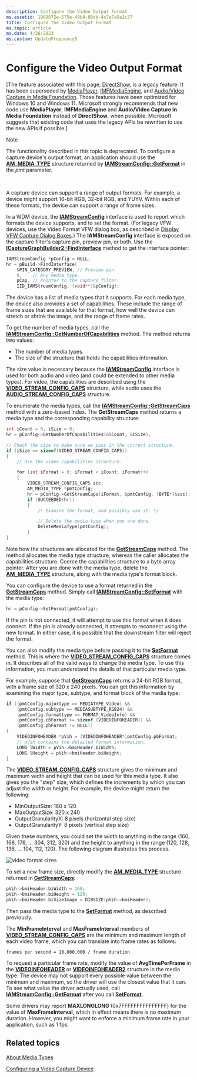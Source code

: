 ```yaml
---
description: Configure the Video Output Format
ms.assetid: 1969072e-575e-49b4-88db-4c7e7a5a1c37
title: Configure the Video Output Format
ms.topic: article
ms.date: 4/26/2023
ms.custom: UpdateFrequency5
---
```


# Configure the Video Output Format

\[The feature associated with this page, [DirectShow](/windows/win32/directshow/directshow), is a legacy feature. It has been superseded by [MediaPlayer](/uwp/api/Windows.Media.Playback.MediaPlayer), [IMFMediaEngine](/windows/win32/api/mfmediaengine/nn-mfmediaengine-imfmediaengine), and [Audio/Video Capture in Media Foundation](windows/win32/medfound/audio-video-capture-in-media-foundation). Those features have been optimized for Windows 10 and Windows 11. Microsoft strongly recommends that new code use **MediaPlayer**, **IMFMediaEngine** and **Audio/Video Capture in Media Foundation** instead of **DirectShow**, when possible. Microsoft suggests that existing code that uses the legacy APIs be rewritten to use the new APIs if possible.\]

> [!Note]  
> The functionality described in this topic is deprecated. To configure a capture device's output format, an application should use the [**AM\_MEDIA\_TYPE**](/windows/win32/api/strmif/ns-strmif-am_media_type) structure returned by [**IAMStreamConfig::GetFormat**](/windows/desktop/api/Strmif/nf-strmif-iamstreamconfig-getformat) in the *pmt* parameter.

 

A capture device can support a range of output formats. For example, a device might support 16-bit RGB, 32-bit RGB, and YUYV. Within each of these formats, the device can support a range of frame sizes.

In a WDM device, the [**IAMStreamConfig**](/windows/desktop/api/Strmif/nn-strmif-iamstreamconfig) interface is used to report which formats the device supports, and to set the format. (For legacy VFW devices, use the Video Format VFW dialog box, as described in [Display VFW Capture Dialog Boxes](display-vfw-capture-dialog-boxes.md).) The **IAMStreamConfig** interface is exposed on the capture filter's capture pin, preview pin, or both. Use the [**ICaptureGraphBuilder2::FindInterface**](/windows/desktop/api/Strmif/nf-strmif-icapturegraphbuilder2-findinterface) method to get the interface pointer:


```C++
IAMStreamConfig *pConfig = NULL;
hr = pBuild->FindInterface(
    &PIN_CATEGORY_PREVIEW, // Preview pin.
    0,    // Any media type.
    pCap, // Pointer to the capture filter.
    IID_IAMStreamConfig, (void**)&pConfig);
```



The device has a list of media types that it supports. For each media type, the device also provides a set of capabilities. These include the range of frame sizes that are available for that format, how well the device can stretch or shrink the image, and the range of frame rates.

To get the number of media types, call the [**IAMStreamConfig::GetNumberOfCapabilities**](/windows/desktop/api/Strmif/nf-strmif-iamstreamconfig-getnumberofcapabilities) method. The method returns two values:

-   The number of media types.
-   The size of the structure that holds the capabilities information.

The size value is necessary because the [**IAMStreamConfig**](/windows/desktop/api/Strmif/nn-strmif-iamstreamconfig) interface is used for both audio and video (and could be extended to other media types). For video, the capabilities are described using the [**VIDEO\_STREAM\_CONFIG\_CAPS**](/windows/win32/api/strmif/ns-strmif-video_stream_config_caps) structure, while audio uses the [**AUDIO\_STREAM\_CONFIG\_CAPS**](/windows/win32/api/strmif/ns-strmif-audio_stream_config_caps) structure.

To enumerate the media types, call the [**IAMStreamConfig::GetStreamCaps**](/windows/desktop/api/Strmif/nf-strmif-iamstreamconfig-getstreamcaps) method with a zero-based index. The **GetStreamCaps** method returns a media type and the corresponding capability structure:


```C++
int iCount = 0, iSize = 0;
hr = pConfig->GetNumberOfCapabilities(&iCount, &iSize);

// Check the size to make sure we pass in the correct structure.
if (iSize == sizeof(VIDEO_STREAM_CONFIG_CAPS))
{
    // Use the video capabilities structure.

    for (int iFormat = 0; iFormat < iCount; iFormat++)
    {
        VIDEO_STREAM_CONFIG_CAPS scc;
        AM_MEDIA_TYPE *pmtConfig;
        hr = pConfig->GetStreamCaps(iFormat, &pmtConfig, (BYTE*)&scc);
        if (SUCCEEDED(hr))
        {
            /* Examine the format, and possibly use it. */

            // Delete the media type when you are done.
            DeleteMediaType(pmtConfig);
        }
}
```



Note how the structures are allocated for the [**GetStreamCaps**](/windows/desktop/api/Strmif/nf-strmif-iamstreamconfig-getstreamcaps) method. The method allocates the media type structure, whereas the caller allocates the capabilities structure. Coerce the capabilities structure to a byte array pointer. After you are done with the media type, delete the [**AM\_MEDIA\_TYPE**](/windows/win32/api/strmif/ns-strmif-am_media_type) structure, along with the media type's format block.

You can configure the device to use a format returned in the [**GetStreamCaps**](/windows/desktop/api/Strmif/nf-strmif-iamstreamconfig-getstreamcaps) method. Simply call [**IAMStreamConfig::SetFormat**](/windows/desktop/api/Strmif/nf-strmif-iamstreamconfig-setformat) with the media type:


```C++
hr = pConfig->SetFormat(pmtConfig);
```



If the pin is not connected, it will attempt to use this format when it does connect. If the pin is already connected, it attempts to reconnect using the new format. In either case, it is possible that the downstream filter will reject the format.

You can also modify the media type before passing it to the [**SetFormat**](/windows/desktop/api/Strmif/nf-strmif-iamstreamconfig-setformat) method. This is where the [**VIDEO\_STREAM\_CONFIG\_CAPS**](/windows/win32/api/strmif/ns-strmif-video_stream_config_caps) structure comes in. It describes all of the valid ways to change the media type. To use this information, you must understand the details of that particular media type.

For example, suppose that [**GetStreamCaps**](/windows/desktop/api/Strmif/nf-strmif-iamstreamconfig-getstreamcaps) returns a 24-bit RGB format, with a frame size of 320 x 240 pixels. You can get this information by examining the major type, subtype, and format block of the media type:


```C++
if ((pmtConfig.majortype == MEDIATYPE_Video) &&
    (pmtConfig.subtype == MEDIASUBTYPE_RGB24) &&
    (pmtConfig.formattype == FORMAT_VideoInfo) &&
    (pmtConfig.cbFormat >= sizeof (VIDEOINFOHEADER)) &&
    (pmtConfig.pbFormat != NULL))
{
    VIDEOINFOHEADER *pVih = (VIDEOINFOHEADER*)pmtConfig.pbFormat;
    // pVih contains the detailed format information.
    LONG lWidth = pVih->bmiHeader.biWidth;
    LONG lHeight = pVih->bmiHeader.biHeight;
}
```



The [**VIDEO\_STREAM\_CONFIG\_CAPS**](/windows/win32/api/strmif/ns-strmif-video_stream_config_caps) structure gives the minimum and maximum width and height that can be used for this media type. It also gives you the "step" size, which defines the increments by which you can adjust the width or height. For example, the device might return the following:

-   MinOutputSize: 160 x 120
-   MaxOutputSize: 320 x 240
-   OutputGranularityX: 8 pixels (horizontal step size)
-   OutputGranularityY: 8 pixels (vertical step size)

Given these numbers, you could set the width to anything in the range (160, 168, 176, ... 304, 312, 320) and the height to anything in the range (120, 128, 136, ... 104, 112, 120). The following diagram illustrates this process.

![video format sizes](images/strmcap3.png)

To set a new frame size, directly modify the [**AM\_MEDIA\_TYPE**](/windows/win32/api/strmif/ns-strmif-am_media_type) structure returned in [**GetStreamCaps**](/windows/desktop/api/Strmif/nf-strmif-iamstreamconfig-getstreamcaps):


```C++
pVih->bmiHeader.biWidth = 160;
pVih->bmiHeader.biHeight = 120;
pVih->bmiHeader.biSizeImage = DIBSIZE(pVih->bmiHeader);
```



Then pass the media type to the [**SetFormat**](/windows/desktop/api/Strmif/nf-strmif-iamstreamconfig-setformat) method, as described previously.

The **MinFrameInterval** and **MaxFrameInterval** members of [**VIDEO\_STREAM\_CONFIG\_CAPS**](/windows/win32/api/strmif/ns-strmif-video_stream_config_caps) are the minimum and maximum length of each video frame, which you can translate into frame rates as follows:

`frames per second = 10,000,000 / frame duration`

To request a particular frame rate, modify the value of **AvgTimePerFrame** in the [**VIDEOINFOHEADER**](/previous-versions/windows/desktop/api/amvideo/ns-amvideo-videoinfoheader) or [**VIDEOINFOHEADER2**](/previous-versions/windows/desktop/api/dvdmedia/ns-dvdmedia-videoinfoheader2) structure in the media type. The device may not support every possible value between the minimum and maximum, so the driver will use the closest value that it can. To see what value the driver actually used, call [**IAMStreamConfig::GetFormat**](/windows/desktop/api/Strmif/nf-strmif-iamstreamconfig-getformat) after you call [**SetFormat**](/windows/desktop/api/Strmif/nf-strmif-iamstreamconfig-setformat).

Some drivers may report **MAXLONGLONG** (0x7FFFFFFFFFFFFFFF) for the value of **MaxFrameInterval**, which in effect means there is no maximum duration. However, you might want to enforce a minimum frame rate in your application, such as 1 fps.

## Related topics

<dl> <dt>

[About Media Types](about-media-types.md)
</dt> <dt>

[Configuring a Video Capture Device](configuring-a-video-capture-device.md)
</dt> </dl>

 

 




